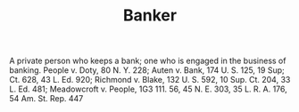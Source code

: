 ---
title: Banker
letter: B
permalink: "/definitions/banker.html"
body: A private person who keeps a bank; one who is engaged in the business of banking.
  People v. Doty, 80 N. Y. 228; Auten v. Bank, 174 U. S. 125, 19 Sup; Ct. 628, 43
  L. Ed. 920; Richmond v. Blake, 132 U. S. 592, 10 Sup. Ct. 204, 33 L. Ed. 481; Meadowcroft
  v. People, 1G3 111. 56, 45 N. E. 303, 35 L. R. A. 176, 54 Am. St. Rep. 447
published_at: '2018-07-07'
source: Black's Law Dictionary
layout: post
---
